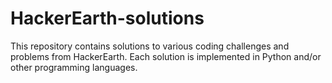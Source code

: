 # HackerEarth-solutions
This repository contains solutions to various coding challenges and problems from HackerEarth. Each solution is implemented in Python and/or other programming languages.
